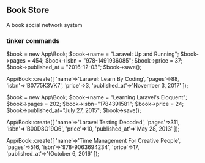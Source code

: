 ## Book Store
A book social network system

### tinker commands
$book = new App\Book;
$book->name = "Laravel: Up and Running";
$book->pages = 454;
$book->isbn = "978-1491936085";
$book->price = 37;
$book->published_at = "2016-12-03";
$book->save();

App\Book::create([
    'name'=>'Laravel: Learn By Coding', 
    'pages'=>88, 
    'isbn'=>'B0775K3VK7', 
    'price'=>3, 
    'published_at'=>'November 3, 2017'
    ]);

$book = new App\Book;
$book->name = "Learning Laravel's Eloquent";                                              
$book->pages = 202;
$book->isbn="1784391581";
$book->price = 24;
$book->published_at="July 27, 2015";
$book->save();

App\Book::create([
    'name'=>'Laravel Testing Decoded', 
    'pages'=>311, 
    'isbn'=>'B00D8O19O6', 
    'price'=>10, 
    'published_at'=>'May 28, 2013'
    ]);

App\Book::create([
    'name'=>'Time Management For Creative People', 
    'pages'=>516, 
    'isbn'=>'978-9063694234', 
    'price'=>17, 
    'published_at'=>'(October 6, 2016'
    ]);